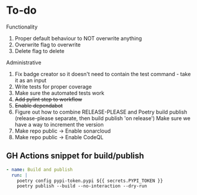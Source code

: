 # To-do

Functionality

1. Proper default behaviour to NOT overwrite anything
1. Overwrite flag to overwrite
1. Delete flag to delete

Administrative

1. Fix badge creator so it doesn't need to contain the test command - take it as an input
1. Write tests for proper coverage
1. Make sure the automated tests work
1. ~~Add pylint step to workflow~~
1. ~~Enable dependabot~~
1. Figure out how to combine RELEASE-PLEASE and Poetry build publish (release-please separate, then build publish 'on release')
  Make sure we have a way to increment the version
1. Make repo public -> Enable sonarcloud
1. Make repo public -> Enable CodeQL

## GH Actions snippet for build/publish

```yaml
- name: Build and publish
  run: |
    poetry config pypi-token.pypi ${{ secrets.PYPI_TOKEN }}
    poetry publish --build --no-interaction --dry-run
```
